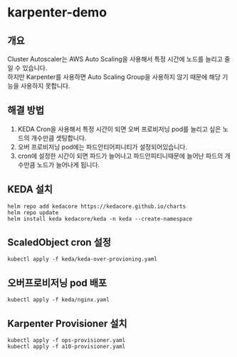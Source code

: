 # karpenter-demo

## 개요  
Cluster Autoscaler는 AWS Auto Scaling을 사용해서 특정 시간에 노드를 늘리고 줄일 수 있습니다.  
하지만 Karpenter를 사용하면 Auto Scaling Group을 사용하지 않기 때문에 해당 기능을 사용하지 못합니다. 

## 해결 방법
1. KEDA Cron을 사용해서 특정 시간이 되면 오버 프로비저닝 pod를 늘리고 싶은 노드의 개수만큼 셋팅합니다.
2. 오버 프로비저닝 pod에는 파드안티어피니티가 설정되어있습니다.
3. cron에 설정한 시간이 되면 파드가 늘어나고 파드안피티니때문에 늘어난 파드의 개수만큼 노드가 늘어나게 됩니다.

## KEDA 설치
```
helm repo add kedacore https://kedacore.github.io/charts
helm repo update
helm install keda kedacore/keda -n keda --create-namespace
```

## ScaledObject cron 설정
```
kubectl apply -f keda/keda-over-provioning.yaml
```

## 오버프로비저닝 pod 배포
```
kubectl apply -f keda/nginx.yaml
```

## Karpenter Provisioner 설치
```
kubectl apply -f ops-provisioner.yaml
kubectl apply -f a10-provisioner.yaml
```
